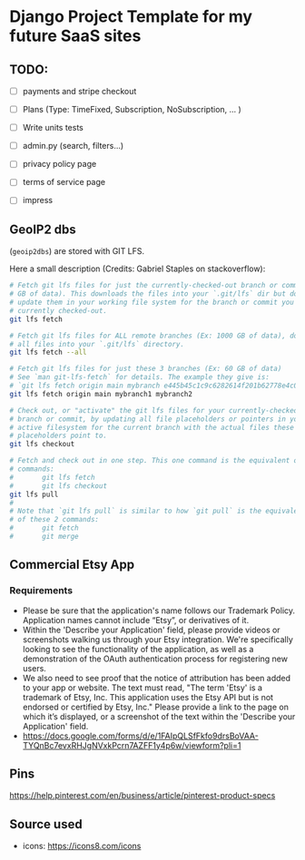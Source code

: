# Django Project Template for my future SaaS sites


## TODO:
- [ ] payments and stripe checkout
- [ ] Plans (Type: TimeFixed, Subscription, NoSubscription, ... )
- [ ] Write units tests
- [ ] admin.py (search, filters...)
- [ ] privacy policy page
- [ ] terms of service page
- [ ] impress


## GeoIP2 dbs

(`geoip2dbs`) are stored with GIT LFS.

Here a small description (Credits: Gabriel Staples on stackoverflow):

```bash
# Fetch git lfs files for just the currently-checked-out branch or commit (Ex: 20
# GB of data). This downloads the files into your `.git/lfs` dir but does NOT
# update them in your working file system for the branch or commit you have
# currently checked-out.
git lfs fetch

# Fetch git lfs files for ALL remote branches (Ex: 1000 GB of data), downloading
# all files into your `.git/lfs` directory.
git lfs fetch --all

# Fetch git lfs files for just these 3 branches (Ex: 60 GB of data)
# See `man git-lfs-fetch` for details. The example they give is:
# `git lfs fetch origin main mybranch e445b45c1c9c6282614f201b62778e4c0688b5c8`
git lfs fetch origin main mybranch1 mybranch2

# Check out, or "activate" the git lfs files for your currently-checked-out
# branch or commit, by updating all file placeholders or pointers in your
# active filesystem for the current branch with the actual files these git lfs
# placeholders point to.
git lfs checkout

# Fetch and check out in one step. This one command is the equivalent of these 2
# commands:
#       git lfs fetch
#       git lfs checkout
git lfs pull
#
# Note that `git lfs pull` is similar to how `git pull` is the equivalent
# of these 2 commands:
#       git fetch
#       git merge

```



## Commercial Etsy App

### Requirements

- Please be sure that the application's name follows our Trademark Policy. Application names cannot include “Etsy”, or derivatives of it.
- Within the 'Describe your Application' field, please provide videos or screenshots walking us through your Etsy integration. We're specifically looking to see the functionality of the application, as well as a demonstration of the OAuth authentication process for registering new users.
- We also need to see proof that the notice of attribution has been added to your app or website. The text must read, "The term 'Etsy' is a trademark of Etsy, Inc. This application uses the Etsy API but is not endorsed or certified by Etsy, Inc." Please provide a link to the page on which it’s displayed, or a screenshot of the text within the 'Describe your Application' field.
- https://docs.google.com/forms/d/e/1FAIpQLSfFkfo9drsBoVAA-TYQnBc7evxRHJgNVxkPcrn7AZFF1y4p6w/viewform?pli=1

## Pins

https://help.pinterest.com/en/business/article/pinterest-product-specs



## Source used

- icons: https://icons8.com/icons
